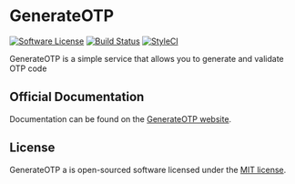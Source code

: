 # GenerateOTP

[![Software License](https://img.shields.io/badge/license-MIT-brightgreen.svg?style=flat-square)](LICENSE.md)
[![Build Status](https://travis-ci.org/Dotunj/generateotp.svg?branch=master)](https://travis-ci.org/Dotunj/generateotp)
[![StyleCI](https://github.styleci.io/repos/189295247/shield?branch=master)](https://github.styleci.io/repos/189295247)

GenerateOTP is a simple service that allows you to generate and validate OTP code

## Official Documentation
Documentation can be found on the [GenerateOTP website](https://www.generateotp.com/).


## License
GenerateOTP a is open-sourced software licensed under the [MIT license](https://opensource.org/licenses/MIT).
